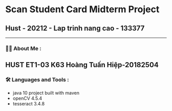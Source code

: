 # Scan Student Card Midterm Project
## Hust - 20212 - Lap trinh nang cao - 133377
---
### :man_technologist: About Me :
HUST ET1-03 K63 Hoàng Tuấn Hiệp-20182504 
---
### :hammer_and_wrench: Languages and Tools :
- java 10 project built with maven
- openCV 4.5.4
- tesseract 3.4.8

